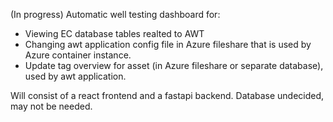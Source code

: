 (In progress)
Automatic well testing dashboard for:
- Viewing EC database tables realted to AWT
- Changing awt application config file in Azure fileshare that is used by Azure container instance.
- Update tag overview for asset (in Azure fileshare or separate database), used by awt application.

Will consist of a react frontend and a fastapi backend. Database undecided, may not be needed.



